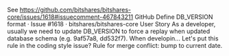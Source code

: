



See https://github.com/bitshares/bitshares-core/issues/1618#issuecomment-467843211
GitHub
Define DB_VERSION format · Issue #1618 · bitshares/bitshares-core
User Story As a developer, usually we need to update DB_VERSION to force a replay when updated database schema (e.g. 9af57a8, dd532f7). When developin...
Let's put this rule in the coding style issue?
Rule for merge conflict: bump to current date.
